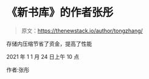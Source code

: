 # 《新书库》的作者张彤

> 原文：<https://thenewstack.io/author/tongzhang/>

存储内压缩节省了资金，提高了性能

2021 年 1 1 月 24 日上午 10 点

作者:张彤
